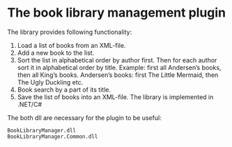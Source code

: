 # **The book library management plugin**

The library provides following functionality:
1. Load a list of books from an XML-file.
2. Add a new book to the list.
3. Sort the list in alphabetical order by author first. Then for each author sort it in alphabetical order by title. Example: first all Andersen’s books, then all King’s books. Andersen’s books: first The Little Mermaid, then The Ugly Duckling etc.
4. Book search by a part of its title.
5. Save the list of books into an XML-file.
The library is implemented in .NET/C#

The both dll are necessary for the plugin to be useful:
```
BookLibraryManager.dll
BookLibraryManager.Common.dll
```
